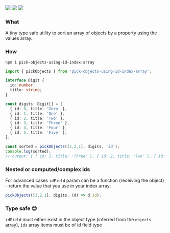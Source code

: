 ![](https://badgen.net/bundlephobia/minzip/pick-objects-using-id-index-array)
![](https://badgen.net/bundlephobia/dependency-count/pick-objects-using-id-index-array)
![](https://badgen.net/bundlephobia/tree-shaking/pick-objects-using-id-index-array)

### What

A tiny type safe utility to sort an array of objects by a property using the values array.

### How

```shell
npm i pick-objects-using-id-index-array
```

```typescript
import { pickObjects } from 'pick-objects-using-id-index-array';

interface Digit {
  id: number;
  title: string;
}

const digits: Digit[] = [
  { id: 0, title: 'Zero' },
  { id: 1, title: 'One' },
  { id: 2, title: 'Two' },
  { id: 3, title: 'Three' },
  { id: 4, title: 'Four' },
  { id: 5, title: 'Five' },
];

const sorted = pickObjects([3,2,1], digits, 'id');
console.log(sorted);
// output: [ { id: 3, title: 'Three' }, { id: 2, title: 'Two' }, { id: 1, title: 'One' } ]
```

### Nested or computed/complex ids
For advanced cases `idField` param can be a function (receiving the object) - return the value that you use in your index array:

```typescript
pickObjects([3,2,1], digits, (d) => d.id);
```

### Type safe 😌
`idField` must either exist in the object type (inferred from the `objects` array), `ids` array items must be of id field type
